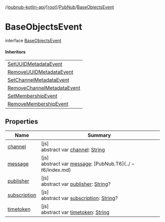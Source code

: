//[pubnub-kotlin-api](../../../../index.md)/[[root]](../../index.md)/[PubNub](../index.md)/[BaseObjectsEvent](index.md)

# BaseObjectsEvent

interface [BaseObjectsEvent](index.md)

#### Inheritors

| |
|---|
| [SetUUIDMetadataEvent](../-set-u-u-i-d-metadata-event/index.md) |
| [RemoveUUIDMetadataEvent](../-remove-u-u-i-d-metadata-event/index.md) |
| [SetChannelMetadataEvent](../-set-channel-metadata-event/index.md) |
| [RemoveChannelMetadataEvent](../-remove-channel-metadata-event/index.md) |
| [SetMembershipEvent](../-set-membership-event/index.md) |
| [RemoveMembershipEvent](../-remove-membership-event/index.md) |

## Properties

| Name | Summary |
|---|---|
| [channel](channel.md) | [js]<br>abstract var [channel](channel.md): [String](https://kotlinlang.org/api/core/kotlin-stdlib/kotlin/-string/index.html) |
| [message](message.md) | [js]<br>abstract var [message](message.md): [PubNub.T$6](../-t$6/index.md) |
| [publisher](publisher.md) | [js]<br>abstract var [publisher](publisher.md): [String](https://kotlinlang.org/api/core/kotlin-stdlib/kotlin/-string/index.html)? |
| [subscription](subscription.md) | [js]<br>abstract var [subscription](subscription.md): [String](https://kotlinlang.org/api/core/kotlin-stdlib/kotlin/-string/index.html)? |
| [timetoken](timetoken.md) | [js]<br>abstract var [timetoken](timetoken.md): [String](https://kotlinlang.org/api/core/kotlin-stdlib/kotlin/-string/index.html) |

